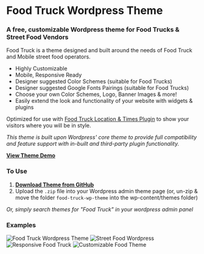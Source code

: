 # Food Truck Wordpress Theme
### A free, customizable Wordpress theme for Food Trucks & Street Food Vendors

Food Truck is a theme designed and built around the needs of Food Truck and Mobile street food operators.

- Highly Customizable
- Mobile, Responsive Ready
- Designer suggested Color Schemes (suitable for Food Trucks)
- Designer suggested Google Fonts Pairings (suitable for Food Trucks)
- Choose your own Color Schemes, Logo, Banner Images & more!
- Easily extend the look and functionality of your website with widgets & plugins

Optimized for use with [Food Truck Location & Times Plugin](https://wordpress.org/plugins/food-truck/) to show your visitors where you will be in style.

_This theme is built upon Wordpress' core theme to provide full compatibility and feature support with in-built and third-party plugin functionality._

**[View Theme Demo](http://wordpress-theme.truckfed.com/)**

### To Use

1. **[Download Theme from GitHub](https://github.com/paulcollett/food-truck-wp-theme/archive/master.zip)**
2. Upload the `.zip` file into your Wordpress admin theme page (or, un-zip & move the folder `food-truck-wp-theme` into the wp-content/themes folder)

_Or, simply search themes for "Food Truck" in your wordpress admin panel_

### Examples

![Food Truck Wordpress Theme](https://user-images.githubusercontent.com/1904774/35611959-cd3aa966-061b-11e8-8209-94a811e009a0.png)
![Street Food Wordpress](https://user-images.githubusercontent.com/1904774/35611444-d782a0ba-0619-11e8-8797-10e25c54ad2e.png)
![Responsive Food Truck](https://user-images.githubusercontent.com/1904774/35612626-44224a14-061e-11e8-8833-269834085948.png)
![Customizable Food Theme](https://user-images.githubusercontent.com/1904774/35611940-b4e7a03a-061b-11e8-9128-724037d0ed4b.png)

